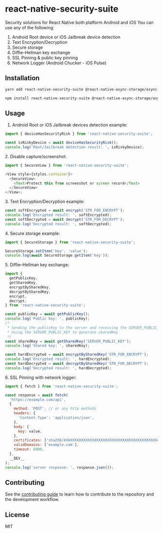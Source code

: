 # react-native-security-suite

Security solutions for React Native both platform Android and iOS
You can use any of the following:

<ol><li>Android Root device or iOS Jailbreak device detection</li><li>Text Encryption/Decryption</li><li>Secure storage</li><li>Diffie–Hellman key exchange</li><li>SSL Pinning &amp; public key pinning</li><li>Network Logger (Android Chucker - iOS Pulse)</li></ol>

## Installation

```sh
yarn add react-native-security-suite @react-native-async-storage/async-storage
```

```sh
npm install react-native-security-suite @react-native-async-storage/async-storage
```

## Usage

1. Android Root or iOS Jailbreak devices detection example:

```js
import { deviceHasSecurityRisk } from 'react-native-security-suite';

const isRiskyDevice = await deviceHasSecurityRisk();
console.log('Root/Jailbreak detection result: ', isRiskyDevice);
```

2\. Disable capture/screenshot:

```js
import { SecureView } from 'react-native-security-suite';

<View style={styles.container}>
  <SecureView>
    <Text>Protect this from screenshot or screen record</Text>
  </SecureView>
</View>;
```

3\. Text Encryption/Decryption example:

```js
const softEncrypted = await encrypt('STR_FOR_ENCRYPT');
console.log('Encrypted result: ', softEncrypted);
const softDecrypted = await decrypt('STR_FOR_DECRYPT');
console.log('Decrypted result: ', softDecrypted);
```

4\. Secure storage example:

```js
import { SecureStorage } from 'react-native-security-suite';

SecureStorage.setItem('key', 'value');
console.log(await SecureStorage.getItem('key'));
```

5\. Diffie–Hellman key exchange:

```js
import {
  getPublicKey,
  getSharedKey,
  encryptBySharedKey,
  decryptBySharedKey,
  encrypt,
  decrypt,
} from 'react-native-security-suite';

const publicKey = await getPublicKey();
console.log('Public key: ', publicKey);
/*
 * Sending the publicKey to the server and receiving the SERVER_PUBLIC_KEY
 * Using the SERVER_PUBLIC_KEY to generate sharedKey
 */
const sharedKey = await getSharedKey('SERVER_PUBLIC_KEY');
console.log('Shared key: ', sharedKey);

const hardEncrypted = await encryptBySharedKey('STR_FOR_ENCRYPT');
console.log('Encrypted result: ', hardEncrypted);
const hardDecrypted = await decryptBySharedKey('STR_FOR_DECRYPT');
console.log('Decrypted result: ', hardDecrypted);
```

6\. SSL Pinning with network logger:

```js
import { fetch } from 'react-native-security-suite';

const response = await fetch(
  'https://example.com/api',
  {
    method: 'POST', // or any http methods
    headers: {
      'Content-Type': 'application/json',
    },
    body: {
      key: value,
    },
    certificates: ['sha256/XXXXXXXXXXXXXXXXXXXXXXXXXXXXXXXXXXXXXXXXXXX='],
    validDomains: ['example.com'],
    timeout: 6000,
  },
  __DEV__
);
console.log('server response: ', response.json());
```

## Contributing

See the [contributing guide](CONTRIBUTING.md) to learn how to contribute to the repository and the development workflow.

## License

MIT
